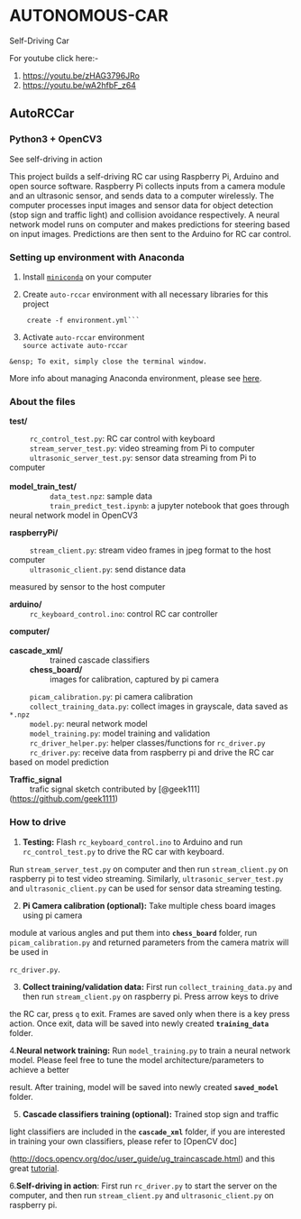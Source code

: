 # AUTONOMOUS-CAR
Self-Driving Car

For youtube click here:-
1.  https://youtu.be/zHAG3796JRo
2.  https://youtu.be/wA2hfbF_z64  

## AutoRCCar
### Python3 + OpenCV3

See self-driving in action  

This project builds a self-driving RC car using Raspberry Pi, Arduino and 
open source software. Raspberry Pi collects inputs from a camera module and an ultrasonic sensor, and sends data to a computer wirelessly. The computer processes input 
images and sensor data for object detection (stop sign and traffic light) and collision avoidance respectively. A neural network model runs on computer and makes predictions for steering based on input images. Predictions are then sent to the Arduino for RC car control. 
  
### Setting up environment with Anaconda
  
  1. Install 
[`miniconda`](https://conda.io/miniconda.html) on your computer
  
  2. Create `auto-rccar` environment with all necessary libraries for this project  
     ```conda env 
      create -f environment.yml```
     
  3. Activate `auto-rccar` environment  
     ```source activate auto-rccar```
  
    &ensp; To exit, simply close the terminal window. 

More info about managing Anaconda environment, please see [here](https://conda.io/docs/user-guide/tasks/manage-environments.html).
  
### About the files
**test/**  
  
  &emsp; &emsp; `rc_control_test.py`: RC car control with keyboard  
  &emsp; &emsp;  `stream_server_test.py`: video streaming from Pi to computer  
  &emsp; &emsp;  `ultrasonic_server_test.py`: sensor data streaming from Pi to computer  
  &emsp; &emsp;  
  **model_train_test/**  
  &emsp; &emsp;  &emsp; &emsp; `data_test.npz`: 
  sample data  
  &emsp; &emsp;  &emsp; &emsp; `train_predict_test.ipynb`: a jupyter notebook that goes through neural network model in OpenCV3  
  
  **raspberryPi/**    

  &emsp; &emsp;  `stream_client.py`:        stream video frames in jpeg format to the host computer  
  &emsp; &emsp;  `ultrasonic_client.py`:    send distance data 

  measured by sensor to the host computer  
  
   **arduino/**  
   &emsp; &emsp;  `rc_keyboard_control.ino`: control RC car controller  
  
  **computer/**    
  &emsp; &emsp;  
  **cascade_xml/**  
  &emsp; &emsp;  &emsp; &emsp;  trained cascade classifiers  
  &emsp; &emsp;  **chess_board/**   
  &emsp; &emsp;  &emsp; &emsp;  images for 
  calibration, captured by pi camera  
      
  &emsp; &emsp;  `picam_calibration.py`:     pi camera calibration  
  &emsp; &emsp;  `collect_training_data.py`: collect 
  images in grayscale, data saved as `*.npz`  
  &emsp; &emsp;  `model.py`:                 neural network model  
  &emsp; &emsp;  `model_training.py`:        model 
  training and validation  
  &emsp; &emsp;  `rc_driver_helper.py`:      helper classes/functions for `rc_driver.py`  
  &emsp; &emsp;  `rc_driver.py`:             receive 
  data from raspberry pi and drive the RC car based on model prediction
  
  **Traffic_signal**  
  &emsp; &emsp;  trafic signal sketch contributed by [@geek111]
  (https://github.com/geek1111)


  ### How to drive
  1. **Testing:** Flash `rc_keyboard_control.ino` to Arduino and run `rc_control_test.py` to drive the RC car with keyboard. 



  Run `stream_server_test.py` on computer and then run `stream_client.py` on raspberry pi to test video streaming. Similarly,           `ultrasonic_server_test.py` and 
`ultrasonic_client.py` can be used for sensor data streaming testing.   

  2. **Pi Camera calibration (optional):** Take multiple chess board images using pi camera 

  module at various angles and put them into **`chess_board`** folder, run `picam_calibration.py` and returned parameters from the         camera matrix will be used in 

`rc_driver.py`.

  3. **Collect training/validation data:** First run `collect_training_data.py` and then run `stream_client.py` on raspberry pi. Press    arrow keys to drive 

  the RC car, press `q` to exit. Frames are saved only when there is a key press action. Once exit, data will be saved into newly   created **`training_data`** folder.

  4.**Neural network training:** Run `model_training.py` to train a neural network model. Please feel free to tune the model  architecture/parameters to achieve a better 

  result. After training, model will be saved into newly created **`saved_model`** folder.

  5. **Cascade classifiers training (optional):** Trained stop sign and traffic 

light classifiers are included in the **`cascade_xml`** folder, if you are interested in training your own classifiers, please refer to [OpenCV doc]

  (http://docs.opencv.org/doc/user_guide/ug_traincascade.html) and this great [tutorial](http://coding-robin.de/2013/07/22/train-your-own-opencv-haar-classifier.html).

  6.**Self-driving in action**: First run `rc_driver.py` to start the server on the computer, and then run `stream_client.py` and `ultrasonic_client.py` on raspberry pi. 









